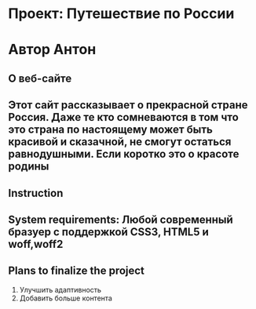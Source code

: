 # Проект: Путешествие по России
# Автор Антон
## О веб-сайте
Этот сайт рассказывает о прекрасной стране Россия. Даже те кто сомневаются в том что это страна по настоящему может быть красивой и сказачной, не смогут остаться равнодушными. Если коротко это о красоте родины
------
## Instruction
**System requirements:** Любой современный бразуер с поддержкой CSS3, HTML5 и woff,woff2
------
## Plans to finalize the project
1. Улучшить адаптивность
2. Добавить больше контента
